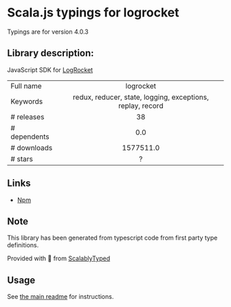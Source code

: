 
# Scala.js typings for logrocket

Typings are for version 4.0.3

## Library description:
JavaScript SDK for [LogRocket](https://logrocket.com/)

|                    |                 |
| ------------------ | :-------------: |
| Full name          | logrocket |
| Keywords           | redux, reducer, state, logging, exceptions, replay, record |
| # releases         | 38 |
| # dependents       | 0.0 |
| # downloads        | 1577511.0 |
| # stars            | ? |

## Links
- [Npm](https://www.npmjs.com/package/logrocket)
    


## Note
This library has been generated from typescript code from first party type definitions.

Provided with :purple_heart: from [ScalablyTyped](https://github.com/oyvindberg/ScalablyTyped)

## Usage
See [the main readme](../../readme.md) for instructions.


